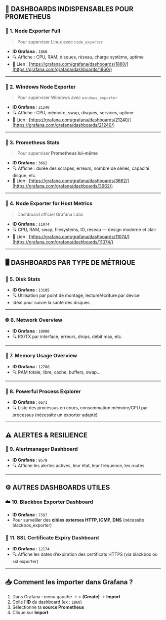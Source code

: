 ## 🧰 DASHBOARDS INDISPENSABLES POUR PROMETHEUS

### 🔹 1. **Node Exporter Full**

> Pour superviser Linux avec `node_exporter`

* **ID Grafana** : `1860`
* 🔍 Affiche : CPU, RAM, disques, réseau, charge système, uptime
* 📎 Lien : [https://grafana.com/grafana/dashboards/1860/](https://grafana.com/grafana/dashboards/1860/)

---

### 🔹 2. **Windows Node Exporter**

> Pour superviser Windows avec `windows_exporter`

* **ID Grafana** : `21240`
* 🔍 Affiche : CPU, mémoire, swap, disques, services, uptime
* 📎 Lien : [https://grafana.com/grafana/dashboards/21240/](https://grafana.com/grafana/dashboards/21240/)

---

### 🔹 3. **Prometheus Stats**

> Pour superviser **Prometheus lui-même**

* **ID Grafana** : `3662`
* 🔍 Affiche : durée des scrapes, erreurs, nombre de séries, capacité disque, etc.
* 📎 Lien : [https://grafana.com/grafana/dashboards/3662/](https://grafana.com/grafana/dashboards/3662/)

---

### 🔹 4. **Node Exporter for Host Metrics**

> Dashboard officiel Grafana Labs

* **ID Grafana** : `11074`
* 🔍 CPU, RAM, swap, filesystems, IO, réseau — design moderne et clair
* 📎 Lien : [https://grafana.com/grafana/dashboards/11074/](https://grafana.com/grafana/dashboards/11074/)

---

## 🖥️ DASHBOARDS PAR TYPE DE MÉTRIQUE

### 💾 5. **Disk Stats**

* **ID Grafana** : `13105`
* 🔍 Utilisation par point de montage, lecture/écriture par device
* Idéal pour suivre la santé des disques.

---

### 🌐 6. **Network Overview**

* **ID Grafana** : `10000`
* 🔍 RX/TX par interface, erreurs, drops, débit max, etc.

---

### 🧠 7. **Memory Usage Overview**

* **ID Grafana** : `12708`
* 🔍 RAM totale, libre, cache, buffers, swap…

---

### 🔌 8. **Powerful Process Explorer**

* **ID Grafana** : `6671`
* 🔍 Liste des processus en cours, consommation mémoire/CPU par processus (nécessite un exporter adapté)

---

## ⚠️ ALERTES & RESILIENCE

### 🚨 9. **Alertmanager Dashboard**

* **ID Grafana** : `9578`
* 🔍 Affiche les alertes actives, leur état, leur fréquence, les routes

---

## ⚙️ AUTRES DASHBOARDS UTILES

### ☁️ 10. **Blackbox Exporter Dashboard**

* **ID Grafana** : `7587`
* Pour surveiller des **cibles externes HTTP, ICMP, DNS** (nécessite blackbox\_exporter)

### 🔐 11. **SSL Certificate Expiry Dashboard**

* **ID Grafana** : `12174`
* 🔍 Affiche les dates d’expiration des certificats HTTPS (via blackbox ou ssl exporter)

---

## 📥 Comment les importer dans Grafana ?

1. Dans Grafana : menu gauche → **+ (Create)** → **Import**
2. Colle l'**ID** du dashboard (ex : `1860`)
3. Sélectionne ta **source Prometheus**
4. Clique sur **Import**



